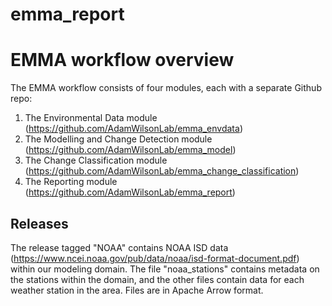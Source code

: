 # emma_report

# EMMA workflow overview

The EMMA workflow consists of four modules, each with a separate Github repo:
1) The Environmental Data module (https://github.com/AdamWilsonLab/emma_envdata)
2) The Modelling and Change Detection module (https://github.com/AdamWilsonLab/emma_model)
3) The Change Classification module (https://github.com/AdamWilsonLab/emma_change_classification)
4) The Reporting module (https://github.com/AdamWilsonLab/emma_report)

## Releases
The release tagged "NOAA" contains NOAA ISD data (https://www.ncei.noaa.gov/pub/data/noaa/isd-format-document.pdf) within our modeling domain. The file "noaa_stations" contains metadata on the stations within the domain, and the other files contain data for each weather station in the area.  Files are in Apache Arrow format.
